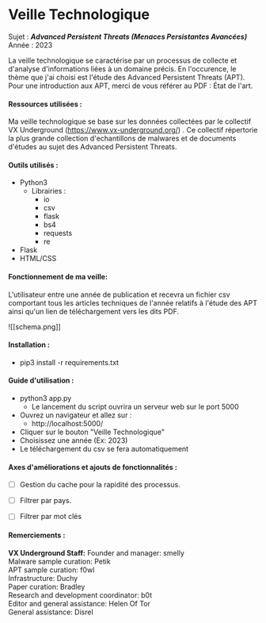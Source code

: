 # Veille Technologique

Sujet : ***Advanced Persistent Threats (Menaces Persistantes Avancées)***
Année : 2023

La veille technologique se caractérise par un processus de collecte et d'analyse d'informations liées à un domaine précis. En l'occurence, le thème que j'ai choisi est l'étude des Advanced Persistent Threats (APT).
Pour une introduction aux APT, merci de vous référer au PDF : État de l'art.

#### Ressources utilisées :

Ma veille technologique se base sur les données collectées par le collectif VX Underground (https://www.vx-underground.org/) . Ce collectif répertorie la plus grande collection d'echantillons de malwares et de documents d'études au sujet des Advanced Persistent Threats.


#### Outils utilisés :

- Python3
	- Librairies :
		- io
		- csv
		- flask
		- bs4
		- requests
		- re
- Flask
- HTML/CSS


#### Fonctionnement de ma veille:

L'utilisateur entre une année de publication et recevra un fichier csv comportant tous les articles techniques de l'année relatifs à l'étude des APT ainsi qu'un lien de téléchargement vers les dits PDF.

![[schema.png]]


#### Installation :

- pip3 install -r requirements.txt


#### Guide d'utilisation :

- python3 app.py
	- Le lancement du script ouvrira un serveur web sur le port 5000
- Ouvrez un navigateur et allez sur :
	- http://localhost:5000/
- Cliquer sur le bouton "Veille Technologique"
- Choisissez une année (Ex: 2023)
- Le téléchargement du csv se fera automatiquement


#### Axes d'améliorations et ajouts de fonctionnalités :

- [ ] Gestion du cache pour la rapidité des processus.
- [ ] Filtrer par pays.
- [ ] Filtrer par mot clés


#### Remerciements : 

**VX Underground Staff:**
Founder and manager: smelly  
Malware sample curation: Petik  
APT sample curation: f0wl  
Infrastructure: Duchy  
Paper curation: Bradley  
Research and development coordinator: b0t  
Editor and general assistance: Helen Of Tor  
General assistance: Disrel